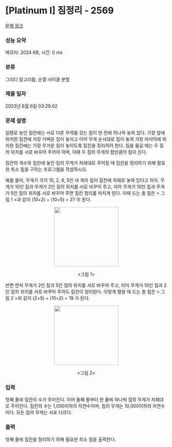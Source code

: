 # [Platinum I] 짐정리 - 2569 

[문제 링크](https://www.acmicpc.net/problem/2569) 

### 성능 요약

메모리: 2024 KB, 시간: 0 ms

### 분류

그리디 알고리즘, 순열 사이클 분할

### 제출 일자

2023년 6월 6일 03:29:02

### 문제 설명

<p>일렬로 놓인 짐칸에는 서로 다른 무게를 갖는 짐이 한 칸에 하나씩 놓여 있다. 가장 앞에 위치한 짐칸에 가장 가벼운 짐이 놓이고 이어 무게 순서대로 짐이 놓여 가장 마지막에 위치한 짐칸에는 가장 무거운 짐이 놓이도록 짐칸을 정리하려 한다. 짐을 옮길 때는 두 짐의 위치를 서로 바꾸어 주어야 하며, 이때 두 짐의 무게의 합만큼의 힘이 든다.</p>

<p>짐칸의 개수와 짐칸에 놓인 짐의 무게가 차례대로 주어질 때 짐칸을 정리하기 위해 필요한 최소 힘을 구하는 프로그램을 작성하시오.</p>

<p>예를 들어, 무게가 각각 10, 2, 8, 5인 네 개의 짐이 짐칸에 차례로 놓여 있다고 하자. 무게가 10인 짐과 무게가 2인 짐의 위치를 서로 바꾸어 주고, 이어 무게가 10인 짐과 무게가 5인 짐의 위치를 서로 바꾸어 주면 짐칸 정리를 마치게 된다. 이때 드는 총 힘은 < 그림 1 >과 같이 (10+2) + (10+5) = 27 이 된다.</p>

<p style="text-align: center;"><img alt="" src="" style="width: 200px; height: 185px;"></p>

<p style="text-align: center;"><그림 1></p>

<p>반면 먼저 무게가 2인 짐과 5인 짐의 위치를 서로 바꾸어 주고, 이어 무게가 10인 짐과 2인 짐의 위치를 서로 바꾸어 주어도 짐칸이 정리된다. 이렇게 했을 때 드는 총 힘은 < 그림 2 >와 같이 (2+5) + (10+2) = 19 가 된다.</p>

<p style="text-align: center;"><img alt="" src="" style="width: 200px; height: 185px;"></p>

<p style="text-align: center;"><그림 2></p>

### 입력 

 <p>첫째 줄에 짐칸의 수가 주어진다. 이어 둘째 줄부터 한 줄에 하나씩 짐의 무게가 차례대로 주어진다. 짐칸의 수는 1,000이하의 자연수이며, 짐의 무게는 10,000이하의 자연수이다. 모든 짐의 무게는 서로 다르다.</p>

### 출력 

 <p>첫째 줄에 짐칸을 정리하기 위해 필요한 최소 힘을 출력한다.</p>

